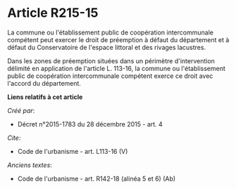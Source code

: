 # Article R215-15

La commune ou l'établissement public de coopération intercommunale compétent peut exercer le droit de préemption à défaut du
département et à défaut du Conservatoire de l'espace littoral et des rivages lacustres. 

Dans les zones de préemption situées dans un périmètre d'intervention délimité en application de l'article L. 113-16, la
commune ou l'établissement public de coopération intercommunale compétent exerce ce droit avec l'accord du département.

**Liens relatifs à cet article**

_Créé par_:

  - Décret n°2015-1783 du 28 décembre 2015 - art. 4

_Cite_:

  - Code de l'urbanisme - art. L113-16 (V)

_Anciens textes_:

  - Code de l'urbanisme - art. R142-18 (alinéa 5 et 6) (Ab)
